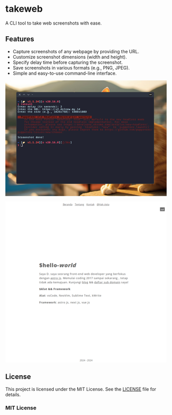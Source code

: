 # takeweb

A CLI tool to take web screenshots with ease.

## Features

- Capture screenshots of any webpage by providing the URL.
- Customize screenshot dimensions (width and height).
- Specify delay time before capturing the screenshot.
- Save screenshots in various formats (e.g., PNG, JPEG).
- Simple and easy-to-use command-line interface.

![demo](/doc/Screenshot_20240819_172214.png)

![demo](/doc/2024-08-19-17-21-v2.dairew.my.id-1080x1080.png)


## License

This project is licensed under the MIT License. See the [LICENSE](./LICENSE) file for details.

### MIT License